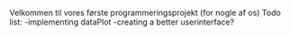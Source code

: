 Velkommen til vores første programmeringsprojekt (for nogle af os)
Todo list:
    -implementing dataPlot
    -creating a better userinterface?